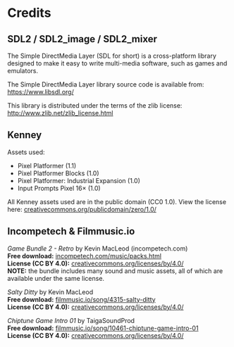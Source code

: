 # Credits

## SDL2 / SDL2_image / SDL2_mixer

The Simple DirectMedia Layer (SDL for short) is a cross-platform library
designed to make it easy to write multi-media software, such as games
and emulators.

The Simple DirectMedia Layer library source code is available from:
https://www.libsdl.org/

This library is distributed under the terms of the zlib license:
http://www.zlib.net/zlib_license.html


## Kenney

Assets used:

- Pixel Platformer (1.1)
- Pixel Platformer Blocks (1.0)
- Pixel Platformer: Industrial Expansion (1.0)
- Input Prompts Pixel 16&times; (1.0)

All Kenney assets used are in the public domain (CC0 1.0). View the license here: [creativecommons.org/publicdomain/zero/1.0/](http://creativecommons.org/publicdomain/zero/1.0/)

## Incompetech & Filmmusic.io 
*Game Bundle 2 - Retro* by Kevin MacLeod (incompetech.com) <br>
**Free download:** [incompetech.com/music/packs.html](https://incompetech.com/music/packs.html) <br>
**License (CC BY 4.0):** [creativecommons.org/licenses/by/4.0/](https://creativecommons.org/licenses/by/4.0/) <br>
**NOTE:** the bundle includes many sound and music assets, all of which are available under the same license.

*Salty Ditty* by Kevin MacLeod <br>
**Free download:** [filmmusic.io/song/4315-salty-ditty](https://filmmusic.io/song/4315-salty-ditty) <br>
**License (CC BY 4.0):** [creativecommons.org/licenses/by/4.0/](https://creativecommons.org/licenses/by/4.0/) <br>

*Chiptune Game Intro 01* by TaigaSoundProd <br>
**Free download:** [filmmusic.io/song/10461-chiptune-game-intro-01](https://filmmusic.io/song/10461-chiptune-game-intro-01) <br>
**License (CC BY 4.0):** [creativecommons.org/licenses/by/4.0/](https://creativecommons.org/licenses/by/4.0/) <br>